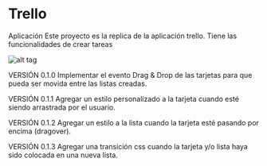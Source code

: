 # Trello

Aplicación
Este proyecto es la replica de la aplicación trello. Tiene las funcionalidades de crear tareas

![alt tag](https://claseslaboratoria.slack.com/messages/@janetqu/files/F1RH75PJ6/)


VERSIÓN 0.1.0
Implementar el evento Drag & Drop de las tarjetas para que pueda ser movida entre las listas creadas.

VERSIÓN 0.1.1
Agregar un estilo personalizado a la tarjeta cuando esté siendo arrastrada por el usuario.

VERSIÓN 0.1.2
Agregar un estilo a la lista cuando la tarjeta esté pasando por encima (dragover).

VERSIÓN 0.1.3
Agregar una transición css cuando la tarjeta y/o lista haya sido colocada en una nueva lista.
